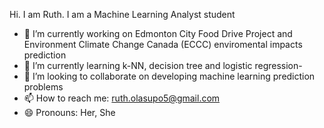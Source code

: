 
Hi. I am Ruth. I am a Machine Learning Analyst student


- 🔭 I’m currently working on Edmonton City Food Drive Project and Environment Climate Change Canada (ECCC) enviromental impacts prediction
- 🌱 I’m currently learning k-NN, decision tree and logistic regression- 
- 👯 I’m looking to collaborate on developing machine learning prediction problems
- 📫 How to reach me: ruth.olasupo5@gmail.com
- 😄 Pronouns: Her, She


